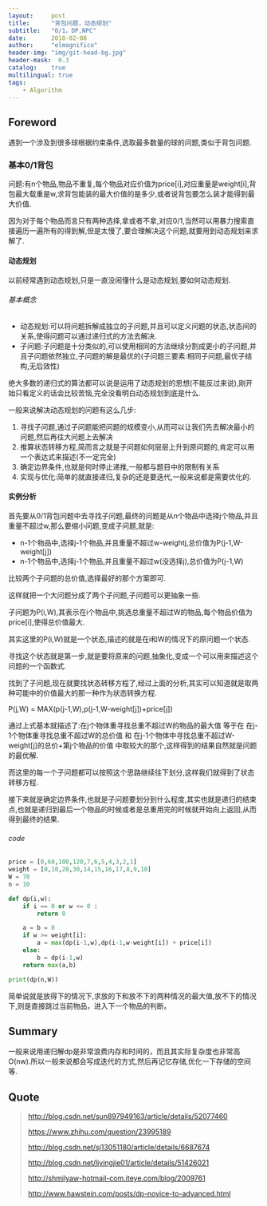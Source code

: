```yaml
---
layout:     post
title:      "背包问题，动态规划"
subtitle:   "0/1，DP,NPC"
date:       2018-02-08
author:     "elmagnifico"
header-img: "img/git-head-bg.jpg"
header-mask:  0.3
catalog:    true
multilingual: true
tags:
    - Algorithm
---
```


## Foreword

遇到一个涉及到很多球根据约束条件,选取最多数量的球的问题,类似于背包问题.

### 基本0/1背包

问题:有n个物品,物品不重复,每个物品对应价值为price[i],对应重量是weight[i],背包最大载重是w,求背包能装的最大价值的是多少,或者说背包要怎么装才能得到最大价值.

因为对于每个物品而言只有两种选择,拿或者不拿,对应0/1,当然可以用暴力搜索直接遍历一遍所有的得到解,但是太慢了,要合理解决这个问题,就要用到动态规划来求解了.

#### 动态规划

以前经常遇到动态规划,只是一直没闹懂什么是动态规划,要如何动态规划.

###### 基本概念

- 动态规划:可以将问题拆解成独立的子问题,并且可以定义问题的状态,状态间的关系,使得问题可以通过递归式的方法去解决.
- 子问题:子问题是十分类似的,可以使用相同的方法继续分割成更小的子问题,并且子问题依然独立,子问题的解是最优的(子问题三要素:相同子问题,最优子结构,无后效性)

绝大多数的递归式的算法都可以说是运用了动态规划的思想(不能反过来说),刚开始只看定义的话会比较苦恼,完全没看明白动态规划到底是什么.

一般来说解决动态规划的问题有这么几步:

1. 寻找子问题,通过子问题能把问题的规模变小,从而可以让我们先去解决最小的问题,然后再往大问题上去解决
2. 推算状态转移方程,简而言之就是子问题如何层层上升到原问题的,肯定可以用一个表达式来描述(不一定完全)
3. 确定边界条件,也就是何时停止递推,一般都与题目中的限制有关系
4. 实现与优化:简单的就直接递归,复杂的还是要迭代,一般来说都是需要优化的.

#### 实例分析

首先要从0/1背包问题中去寻找子问题,最终的问题是从n个物品中选择j个物品,并且重量不超过w,那么要缩小问题,变成子问题,就是:

- n-1个物品中,选择j-1个物品,并且重量不超过w-weight[j](选择j),总价值为P(j-1,W-weight[j])
- n-1个物品中,选择j-1个物品,并且重量不超过w(没选择j),总价值为P(j-1,W)

比较两个子问题的总价值,选择最好的那个方案即可.

这样就把一个大问题分成了两个子问题,子问题可以更抽象一些.

子问题为P(i,W),其表示在i个物品中,挑选总重量不超过W的物品,每个物品价值为price[i],使得总价值最大.

其实这里的P(i,W)就是一个状态,描述的就是在i和W的情况下的原问题一个状态.

寻找这个状态就是第一步,就是要将原来的问题,抽象化,变成一个可以用来描述这个问题的一个函数式.

找到了子问题,现在就要找状态转移方程了,经过上面的分析,其实可以知道就是取两种可能中的价值最大的那一种作为状态转换方程.

P(j,W) = MAX(p(j-1,W),p(j-1,W-weight[j])+price[j])

通过上式基本就描述了:在j个物体重寻找总重不超过W的物品的最大值 等于在 在j-1个物体重寻找总重不超过W的总价值 和 在j-1个物体中寻找总重不超过W-weight[j]的总价+第j个物品的价值 中取较大的那个,这样得到的结果自然就是问题的最优解.

而这里的每一个子问题都可以按照这个思路继续往下划分,这样我们就得到了状态转移方程.

接下来就是确定边界条件,也就是子问题要划分到什么程度,其实也就是递归的结束点,也就是递归到最后一个物品的时候或者是总重用完的时候就开始向上返回,从而得到最终的结果.

###### code

```python
price = [0,60,100,120,7,6,5,4,3,2,1]
weight = [0,10,20,30,14,15,16,17,8,9,10]
W = 70
n = 10

def dp(i,w):
    if i == 0 or w <= 0 :
        return 0

    a = b = 0
    if w >= weight[i]:
        a = max(dp(i-1,w),dp(i-1,w-weight[i]) + price[i])
    else:
        b = dp(i-1,w)
    return max(a,b)

print(dp(n,W))
```

简单说就是放得下的情况下,求放的下和放不下的两种情况的最大值,放不下的情况下,则是直接跳过当前物品，进入下一个物品的判断。

## Summary

一般来说用递归解dp是非常浪费内存和时间的，而且其实际复杂度也非常高O(nw).所以一般来说都会写成迭代的方式,然后再记忆存储,优化一下存储的空间等.

## Quote

> http://blog.csdn.net/sun897949163/article/details/52077460
>
> https://www.zhihu.com/question/23995189
>
> http://blog.csdn.net/sj13051180/article/details/6687674
>
> http://blog.csdn.net/liyingjie01/article/details/51426021
>
> http://shmilyaw-hotmail-com.iteye.com/blog/2009761
>
> http://www.hawstein.com/posts/dp-novice-to-advanced.html
>

